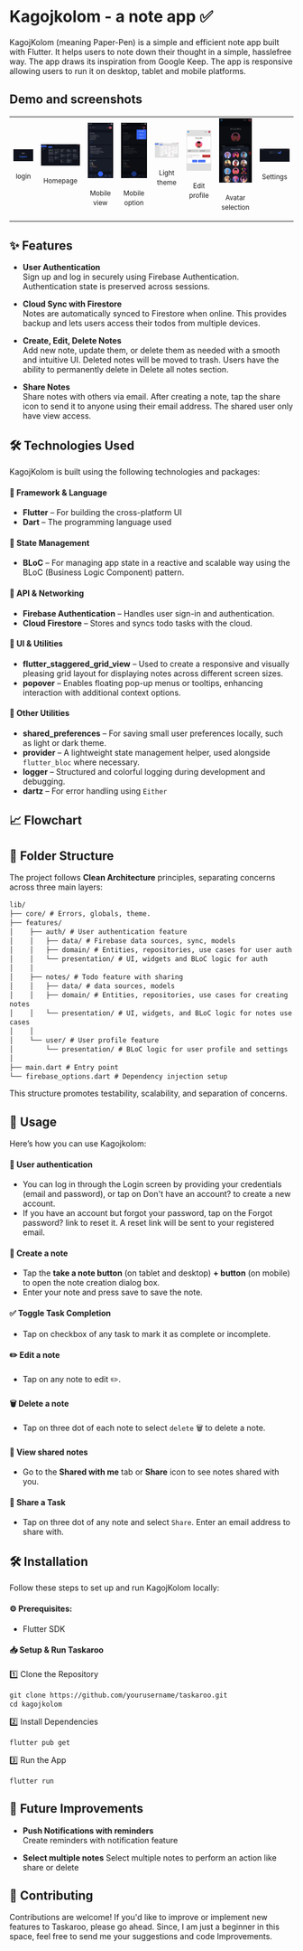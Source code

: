 # Kagojkolom - a note app ✅

KagojKolom (meaning Paper-Pen) is a simple and efficient note app built with Flutter. It helps users to note down their thought in a simple, hasslefree way. The app draws its inspiration from Google Keep. The app is responsive allowing users to run it on desktop, tablet and mobile platforms. 

## Demo and screenshots
<table align="center" style="border-collapse: collapse;">
  <tr>
    <td align="center">
      <img src="https://github.com/isGandalf/kagojkolom/blob/main/screenshots/login.png" width="450"><br>
      <p align="center"><small>login</small></p>
    </td>
     <td align="center">
      <img src="https://github.com/isGandalf/kagojkolom/blob/main/screenshots/homepage.png" width="450"><br>
      <p align="center"><small>Homepage</small></p>
    </td>
    <td align="center">
      <img src="https://github.com/isGandalf/kagojkolom/blob/main/screenshots/mob-1.jpg" width="450"><br>
      <p align="center"><small>Mobile view</small></p>
    </td>
     <td align="center">
      <img src="https://github.com/isGandalf/kagojkolom/blob/main/screenshots/mob-2.jpg" width="450"><br>
      <p align="center"><small>Mobile option</small></p>
    </td>
    <td align="center">
      <img src="https://github.com/isGandalf/kagojkolom/blob/main/screenshots/lightTheme.png" width="450"><br>
      <p align="center"><small>Light theme</small></p>
    </td>
    <td align="center">
      <img src="https://github.com/isGandalf/kagojkolom/blob/main/screenshots/edit-profile-light.png" width="450"><br>
      <p align="center"><small>Edit profile</small></p>
    </td>
    <td align="center">
      <img src="https://github.com/isGandalf/kagojkolom/blob/main/screenshots/dark-avatar.png" width="450"><br>
      <p align="center"><small>Avatar selection</small></p>
    </td>
    <td align="center">
      <img src="https://github.com/isGandalf/kagojkolom/blob/main/screenshots/settings.png" width="450"><br>
      <p align="center"><small>Settings</small></p>
    </td>
  </tr>
</table>

## ✨ Features

- **User Authentication**  
  Sign up and log in securely using Firebase Authentication. Authentication state is preserved across sessions.

- **Cloud Sync with Firestore**  
  Notes are automatically synced to Firestore when online. This provides backup and lets users access their todos from multiple devices.

- **Create, Edit, Delete Notes**  
  Add new note, update them, or delete them as needed with a smooth and intuitive UI. Deleted notes will be moved to trash. Users have the ability to permanently delete in Delete all notes section.

- **Share Notes**  
  Share notes with others via email. After creating a note, tap the share icon to send it to anyone using their email address. The shared user only have view access.

## 🛠 Technologies Used  

KagojKolom is built using the following technologies and packages:

#### **📌 Framework & Language**  
- **Flutter** – For building the cross-platform UI  
- **Dart** – The programming language used  

#### **📌 State Management**  
- **BLoC** – For managing app state in a reactive and scalable way using the BLoC (Business Logic Component) pattern.  

#### **📌 API & Networking**  
- **Firebase Authentication** – Handles user sign-in and authentication.  
- **Cloud Firestore** – Stores and syncs todo tasks with the cloud.  

#### **📌 UI & Utilities**  
- **flutter_staggered_grid_view** – Used to create a responsive and visually pleasing grid layout for displaying notes across different screen sizes.  
- **popover** – Enables floating pop-up menus or tooltips, enhancing interaction with additional context options.  


#### **📌 Other Utilities**  
- **shared_preferences** – For saving small user preferences locally, such as light or dark theme. 
- **provider** – A lightweight state management helper, used alongside `flutter_bloc` where necessary.  
- **logger** – Structured and colorful logging during development and debugging.
- **dartz** – For error handling using `Either`

## 📈 Flowchart

## 📁 Folder Structure

The project follows **Clean Architecture** principles, separating concerns across three main layers:
```
lib/
├── core/ # Errors, globals, theme.
├── features/
│    ├── auth/ # User authentication feature
│    │   ├── data/ # Firebase data sources, sync, models
│    │   ├── domain/ # Entities, repositories, use cases for user auth
│    │   └── presentation/ # UI, widgets and BLoC logic for auth
│    │
│    ├── notes/ # Todo feature with sharing
│    │   ├── data/ # data sources, models
│    │   ├── domain/ # Entities, repositories, use cases for creating notes
│    │   └── presentation/ # UI, widgets, and BLoC logic for notes use cases
│    │
│    └── user/ # User profile feature
│        └── presentation/ # BLoC logic for user profile and settings
│
├── main.dart # Entry point
└── firebase_options.dart # Dependency injection setup

```

This structure promotes testability, scalability, and separation of concerns.

## 📌 Usage

Here’s how you can use Kagojkolom:

#### 👤 User authentication
- You can log in through the Login screen by providing your credentials (email and password), or tap on Don't have an account? to create a new account.
- If you have an account but forgot your password, tap on the Forgot password? link to reset it. A reset link will be sent to your registered email.

#### 📝 Create a note
- Tap the **take a note button** (on tablet and desktop) **+ button** (on mobile) to open the note creation dialog box.
- Enter your note and press save to save the note.

#### ✅ Toggle Task Completion
- Tap on checkbox of any task to mark it as complete or incomplete.

#### ✏️ Edit a note
- Tap on any note to edit ✏️.

#### 🗑️ Delete a note
- Tap on three dot of each note to select `delete` 🗑️ to delete a note.

#### 👥 View shared notes
- Go to the **Shared with me** tab or **Share** icon to see notes shared with you.

#### 🔗 Share a Task
- Tap on three dot of any note and select `Share`. Enter an email address to share with.


## 🛠 Installation
Follow these steps to set up and run KagojKolom locally:

#### ⚙️ Prerequisites:  
- Flutter SDK

#### 📥 Setup & Run Taskaroo

1️⃣ Clone the Repository
```
git clone https://github.com/yourusername/taskaroo.git
cd kagojkolom
```
2️⃣ Install Dependencies
```
flutter pub get
```
3️⃣ Run the App
```
flutter run
```

## 🚀 Future Improvements

- **Push Notifications with reminders**  
  Create reminders with notification feature

- **Select multiple notes**
  Select multiple notes to perform an action like share or delete


## 🤝 Contributing
Contributions are welcome! If you'd like to improve or implement new features to Taskaroo, please go ahead. Since, I am just a beginner in this space, feel free to send me your suggestions and code Improvements.

